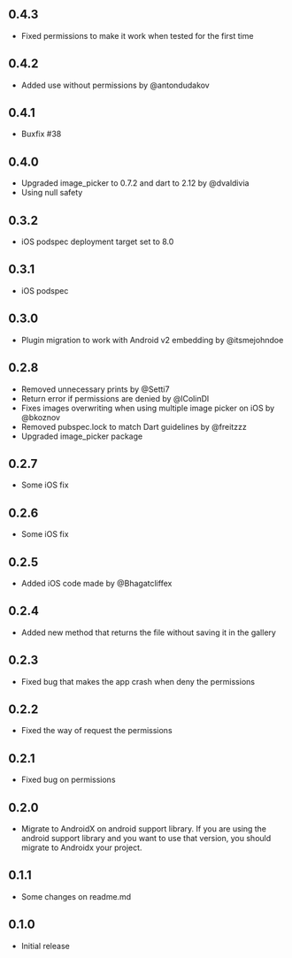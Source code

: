 ## 0.4.3

* Fixed permissions to make it work when tested for the first time

## 0.4.2

* Added use without permissions by @antondudakov

## 0.4.1

* Buxfix #38

## 0.4.0

* Upgraded image_picker to 0.7.2 and dart to 2.12 by @dvaldivia
* Using null safety

## 0.3.2

* iOS podspec deployment target set to 8.0

## 0.3.1

* iOS podspec

## 0.3.0

* Plugin migration to work with Android v2 embedding by @itsmejohndoe

## 0.2.8

* Removed unnecessary prints by @Setti7
* Return error if permissions are denied by @lColinDl
* Fixes images overwriting when using multiple image picker on iOS by @bkoznov
* Removed pubspec.lock to match Dart guidelines by @freitzzz
* Upgraded image_picker package

## 0.2.7

* Some iOS fix 

## 0.2.6

* Some iOS fix 

## 0.2.5

* Added iOS code made by @Bhagatcliffex 

## 0.2.4

* Added new method that returns the file without saving it in the gallery

## 0.2.3

* Fixed bug that makes the app crash when deny the permissions 

## 0.2.2

* Fixed the way of request the permissions

## 0.2.1

* Fixed bug on permissions

## 0.2.0

* Migrate to AndroidX on android support library. 
If you are using the android support library and you want to use that version, you should migrate to Androidx your project. 

## 0.1.1

* Some changes on readme.md

## 0.1.0

* Initial release